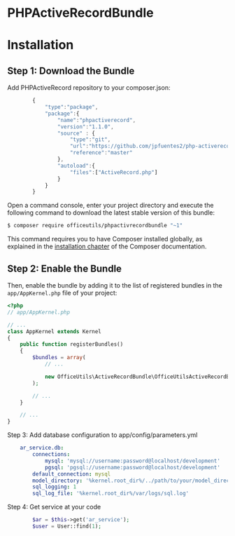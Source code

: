 # PHPActiveRecordBundle

Installation
============

Step 1: Download the Bundle
---------------------------

Add PHPActiveRecord repository to your composer.json:

```js
        {
            "type":"package",
            "package":{
                "name":"phpactiverecord",
                "version":"1.1.0",
                "source" : {
                    "type":"git",
                    "url":"https://github.com/jpfuentes2/php-activerecord/",
                    "reference":"master"
                },
                "autoload":{
                    "files":["ActiveRecord.php"]
                }
            }
        }

```

Open a command console, enter your project directory and execute the
following command to download the latest stable version of this bundle:

```bash
$ composer require officeutils/phpactivrecordbundle "~1"
```

This command requires you to have Composer installed globally, as explained
in the [installation chapter](https://getcomposer.org/doc/00-intro.md)
of the Composer documentation.

Step 2: Enable the Bundle
-------------------------

Then, enable the bundle by adding it to the list of registered bundles
in the `app/AppKernel.php` file of your project:

```php
<?php
// app/AppKernel.php

// ...
class AppKernel extends Kernel
{
    public function registerBundles()
    {
        $bundles = array(
            // ...

            new OfficeUtils\ActiveRecordBundle\OfficeUtilsActiveRecordBundle(),
        );

        // ...
    }

    // ...
}
```

Step 3: Add database configuration to app/config/parameters.yml

```yml
    ar_service.db:
        connections:
            mysql: 'mysql://username:password@localhost/development'
            pgsql: 'pgsql://username:password@localhost/development'
        default_connection: mysql
        model_directory: '%kernel.root_dir%/../path/to/your/model_directory'
        sql_logging: 1
        sql_log_file: '%kernel.root_dir%/var/logs/sql.log'
```

Step 4: Get service at your code

```php
        $ar = $this->get('ar_service');
        $user = User::find(1);
```